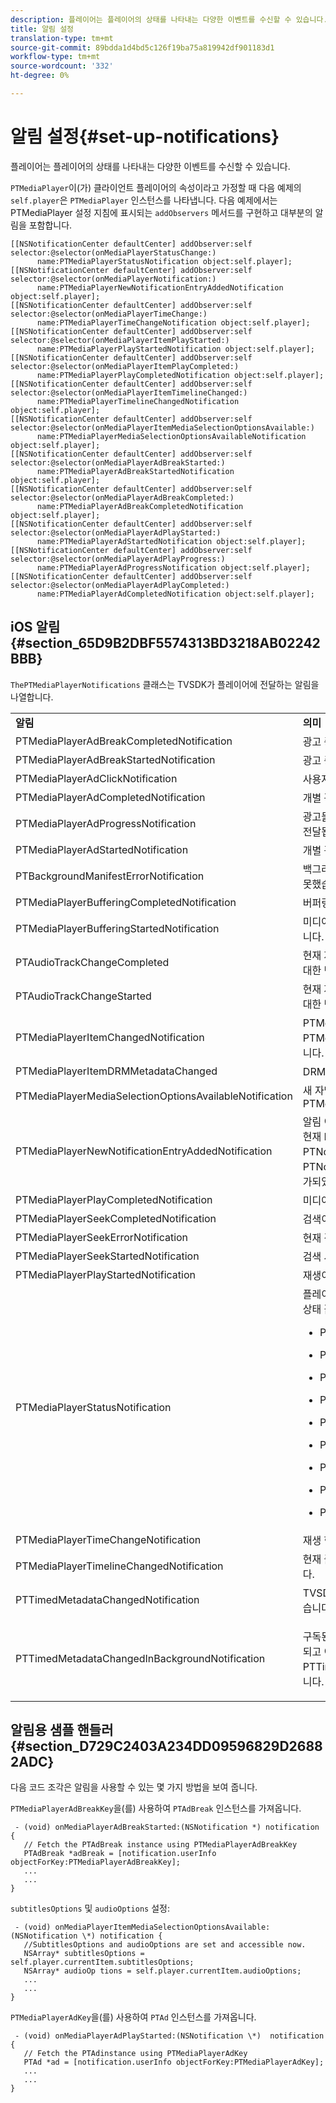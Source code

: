 ```yaml
---
description: 플레이어는 플레이어의 상태를 나타내는 다양한 이벤트를 수신할 수 있습니다.
title: 알림 설정
translation-type: tm+mt
source-git-commit: 89bdda1d4bd5c126f19ba75a819942df901183d1
workflow-type: tm+mt
source-wordcount: '332'
ht-degree: 0%

---
```



# 알림 설정{#set-up-notifications}

플레이어는 플레이어의 상태를 나타내는 다양한 이벤트를 수신할 수 있습니다.

`PTMediaPlayer`이(가) 클라이언트 플레이어의 속성이라고 가정할 때 다음 예제의 `self.player`은 `PTMediaPlayer` 인스턴스를 나타냅니다. 다음 예제에서는 PTMediaPlayer 설정 지침에 표시되는 `addObservers` 메서드를 구현하고 대부분의 알림을 포함합니다.

```
[[NSNotificationCenter defaultCenter] addObserver:self selector:@selector(onMediaPlayerStatusChange:)  
      name:PTMediaPlayerStatusNotification object:self.player]; 
[[NSNotificationCenter defaultCenter] addObserver:self selector:@selector(onMediaPlayerNotification:)  
      name:PTMediaPlayerNewNotificationEntryAddedNotification object:self.player]; 
[[NSNotificationCenter defaultCenter] addObserver:self selector:@selector(onMediaPlayerTimeChange:)  
      name:PTMediaPlayerTimeChangeNotification object:self.player]; 
[[NSNotificationCenter defaultCenter] addObserver:self selector:@selector(onMediaPlayerItemPlayStarted:)  
      name:PTMediaPlayerPlayStartedNotification object:self.player]; 
[[NSNotificationCenter defaultCenter] addObserver:self selector:@selector(onMediaPlayerItemPlayCompleted:)  
      name:PTMediaPlayerPlayCompletedNotification object:self.player]; 
[[NSNotificationCenter defaultCenter] addObserver:self selector:@selector(onMediaPlayerItemTimelineChanged:)  
      name:PTMediaPlayerTimelineChangedNotification object:self.player]; 
[[NSNotificationCenter defaultCenter] addObserver:self selector:@selector(onMediaPlayerItemMediaSelectionOptionsAvailable:)  
      name:PTMediaPlayerMediaSelectionOptionsAvailableNotification object:self.player]; 
[[NSNotificationCenter defaultCenter] addObserver:self selector:@selector(onMediaPlayerAdBreakStarted:)  
      name:PTMediaPlayerAdBreakStartedNotification object:self.player]; 
[[NSNotificationCenter defaultCenter] addObserver:self selector:@selector(onMediaPlayerAdBreakCompleted:)  
      name:PTMediaPlayerAdBreakCompletedNotification object:self.player]; 
[[NSNotificationCenter defaultCenter] addObserver:self selector:@selector(onMediaPlayerAdPlayStarted:)  
      name:PTMediaPlayerAdStartedNotification object:self.player]; 
[[NSNotificationCenter defaultCenter] addObserver:self selector:@selector(onMediaPlayerAdPlayProgress:)  
      name:PTMediaPlayerAdProgressNotification object:self.player]; 
[[NSNotificationCenter defaultCenter] addObserver:self selector:@selector(onMediaPlayerAdPlayCompleted:)  
      name:PTMediaPlayerAdCompletedNotification object:self.player]; 
```

## iOS 알림 {#section_65D9B2DBF5574313BD3218AB02242BBB}

`ThePTMediaPlayerNotifications` 클래스는 TVSDK가 플레이어에 전달하는 알림을 나열합니다.

<table frame="all" colsep="1" rowsep="1" id="table_ios_notifications"> 
 <tbody> 
  <tr rowsep="1"> 
   <td colname="1"> <b>알림</b> </td> 
   <td colname="2"> <b>의미</b> </td> 
  </tr> 
  <tr rowsep="1"> 
   <td colname="1"> <span class="codeph"> PTMediaPlayerAdBreakCompletedNotification  </span> </td> 
   <td colname="2"> 광고 중단이 종료되었습니다. </td> 
  </tr> 
  <tr rowsep="1"> 
   <td colname="1"> <span class="codeph"> PTMediaPlayerAdBreakStartedNotification  </span> </td> 
   <td colname="2"> 광고 중단이 시작되었습니다. </td> 
  </tr> 
  <tr rowsep="1"> 
   <td colname="1"> <span class="codeph"> PTMediaPlayerAdClickNotification  </span> </td> 
   <td colname="2"> 사용자가 배너 광고를 클릭했습니다. </td> 
  </tr> 
  <tr rowsep="1"> 
   <td colname="1"> <span class="codeph"> PTMediaPlayerAdCompletedNotification  </span> </td> 
   <td colname="2"> 개별 광고가 종료되었습니다. </td> 
  </tr> 
  <tr rowsep="1"> 
   <td colname="1"> <span class="codeph"> PTMediaPlayerAdProgressNotification  </span> </td> 
   <td colname="2"> 광고물광고가 재생되는 동안 지속적으로 전달됩니다. </td> 
  </tr> 
  <tr rowsep="1"> 
   <td colname="1"> <span class="codeph"> PTMediaPlayerAdStartedNotification  </span> </td> 
   <td colname="2"> 개별 광고가 시작되었습니다. </td> 
  </tr> 
  <tr rowsep="1"> 
   <td colname="1"> <span class="codeph"> PTBackgroundManifestErrorNotification  </span> </td> 
   <td colname="2"> 백그라운드 매니페스트를 다운로드하지 못했습니다. </td> 
  </tr> 
  <tr rowsep="1"> 
   <td colname="1"> <span class="codeph"> PTMediaPlayerBufferingCompletedNotification  </span> </td> 
   <td colname="2"> 버퍼링이 완료되었습니다. </td> 
  </tr> 
  <tr rowsep="1"> 
   <td colname="1"> <span class="codeph"> PTMediaPlayerBufferingStartedNotification  </span> </td> 
   <td colname="2"> 미디어 플레이어가 버퍼링 상태로 전환됩니다. </td> 
  </tr> 
  <tr rowsep="1"> 
   <td colname="1"> <span class="codeph"> PTAudioTrackChangeCompleted  </span> </td> 
   <td colname="2"> 현재 재생 중인 미디어의 오디오 트랙에 대한 변경이 완료되었습니다. </td> 
  </tr> 
  <tr rowsep="1"> 
   <td colname="1"> <span class="codeph"> PTAudioTrackChangeStarted  </span> </td> 
   <td colname="2"> 현재 재생 중인 미디어의 오디오 트랙에 대한 변경 사항이 시작됩니다. </td> 
  </tr> 
  <tr rowsep="1"> 
   <td colname="1"> <span class="codeph"> PTMediaPlayerItemChangedNotification  </span> </td> 
   <td colname="2"> <span class="codeph"> PTMediaPlayer </span>의 다른 <span class="codeph"> PTMediaPlayerItem </span>이(가) 설정되었습니다. </td> 
  </tr> 
  <tr rowsep="1"> 
   <td colname="1"> <span class="codeph"> PTMediaPlayerItemDRMMetadataChanged  </span> </td> 
   <td colname="2"> DRM 메타데이터가 변경되었습니다. </td> 
  </tr> 
  <tr rowsep="1"> 
   <td colname="1"> <span class="codeph"> PTMediaPlayerMediaSelectionOptionsAvailableNotification  </span> </td> 
   <td colname="2"> 새 자막과 대체 오디오 트랙이 있습니다( <span class="codeph"> PTMediaSelectionOption </span>). </td> 
  </tr> 
  <tr rowsep="1"> 
   <td colname="1"> <span class="codeph"> PTMediaPlayerNewNotificationEntryAddedNotification  </span> </td> 
   <td colname="2"> 알림 이벤트가 알림 기록에 추가될 때, 즉 현재 <span class="codeph"> PTMediaPlayerItem </span>의 <span class="codeph"> PTNotificationHistoryItem </span>에 새 <span class="codeph"> PTNotificationHistoryItem </span>이(가) 추가되었습니다. </td> 
  </tr> 
  <tr rowsep="1"> 
   <td colname="1"> <span class="codeph"> PTMediaPlayerPlayCompletedNotification  </span> </td> 
   <td colname="2"> 미디어 재생이 종료되었습니다. </td> 
  </tr> 
  <tr rowsep="1"> 
   <td colname="1"> <span class="codeph"> PTMediaPlayerSeekCompletedNotification  </span> </td> 
   <td colname="2"> 검색이 완료되었습니다. </td> 
  </tr> 
  <tr rowsep="1"> 
   <td colname="1"> <span class="codeph"> PTMediaPlayerSeekErrorNotification  </span> </td> 
   <td colname="2"> 현재 검색 작업에 실패했습니다. </td> 
  </tr> 
  <tr rowsep="1"> 
   <td colname="1"> <span class="codeph"> PTMediaPlayerSeekStartedNotification  </span> </td> 
   <td colname="2"> 검색 시작. </td> 
  </tr> 
  <tr rowsep="1"> 
   <td colname="1"> <span class="codeph"> PTMediaPlayerPlayStartedNotification  </span> </td> 
   <td colname="2"> 재생이 시작되었습니다. </td> 
  </tr> 
  <tr rowsep="1"> 
   <td colname="1"> <span class="codeph"> PTMediaPlayerStatusNotification  </span> </td> 
   <td colname="2"> 플레이어 상태가 변경되었습니다. 가능한 상태 값은 다음과 같습니다. 
    <ul id="ul_DDBE8CAD5D5A46D2AAA6B98F0754A881"> 
     <li id="li_48F9AD580BCB4BB8A5C2DFED0DF9970F"> <p> <span class="codeph"> PTMediaPlayerStatusCreated  </span> </p> </li> 
     <li id="li_EDFB0765CF14422A95C9119DA3394163"> <p> <span class="codeph"> PTMediaPlayerStatusInitializing  </span> </p> </li> 
     <li id="li_06E1576D50C646C19E88F0F14912F2C0"> <p> <span class="codeph"> PTMediaPlayerStatusInitialized  </span> </p> </li> 
     <li id="li_E8B7157B5B234DFFABC2E5BEC241AB84"> <p> <span class="codeph"> PTMediaPlayerStatusReady  </span> </p> </li> 
     <li id="li_FF2E66B390154EAA8791B4D874CC62E1"> <p> <span class="codeph"> PTMediaPlayerStatusPlaying  </span> </p> </li> 
     <li id="li_6F3306832B7642E4BEE84068383AFAF3"> <p> <span class="codeph"> PTMediaPlayerStatusPaused  </span> </p> </li> 
     <li id="li_AE579AB888954F89A7F1115CAC0655E6"> <p> <span class="codeph"> PTMediaPlayerStatusStopped  </span> </p> </li> 
     <li id="li_A4CEB39374E84B4AA4F7202E67B9BE43"> <p> <span class="codeph"> PTMediaPlayerStatusCompleted  </span> </p> </li> 
     <li id="li_C50EB9C459264641A9FF70EF901D7474"> <p> <span class="codeph"> PTMediaPlayerStatusError  </span> </p> </li> 
    </ul> </td> 
  </tr> 
  <tr rowsep="1"> 
   <td colname="1"> <span class="codeph"> PTMediaPlayerTimeChangeNotification  </span> </td> 
   <td colname="2"> 재생 현재 시간이 변경되었습니다. </td> 
  </tr> 
  <tr rowsep="1"> 
   <td colname="1"> <span class="codeph"> PTMediaPlayerTimelineChangedNotification  </span> </td> 
   <td colname="2"> 현재 플레이어 타임라인이 변경되었습니다. </td> 
  </tr> 
  <tr rowsep="1"> 
   <td colname="1" colsep="1" rowsep="1"> <span class="codeph"> PTTimedMetadataChangedNotification  </span> </td> 
   <td colname="2"> TVSDK에서 가입된 태그가 처음 발생했습니다. </td> 
  </tr> 
  <tr rowsep="1"> 
   <td colname="1"> <span class="codeph"> PTTimedMetadataChangedInBackgroundNotification  </span> </td> 
   <td colname="2"> <p>구독된 태그가 배경 매니페스트에서 식별되고 이 태그에서 새 <span class="codeph"> PTTimedMetadata </span> 인스턴스가 준비됩니다. </p> </td> 
  </tr> 
 </tbody> 
</table>

## 알림용 샘플 핸들러 {#section_D729C2403A234DD09596829D26882ADC}

다음 코드 조각은 알림을 사용할 수 있는 몇 가지 방법을 보여 줍니다.

`PTMediaPlayerAdBreakKey`을(를) 사용하여 `PTAdBreak` 인스턴스를 가져옵니다.

```
 - (void) onMediaPlayerAdBreakStarted:(NSNotification *) notification { 
   // Fetch the PTAdBreak instance using PTMediaPlayerAdBreakKey 
   PTAdBreak *adBreak = [notification.userInfo objectForKey:PTMediaPlayerAdBreakKey]; 
   ... 
   ... 
} 
```

`subtitlesOptions` 및 `audioOptions` 설정:

```
 - (void) onMediaPlayerItemMediaSelectionOptionsAvailable:(NSNotification \*) notification { 
   //SubtitlesOptions and audioOptions are set and accessible now. 
   NSArray* subtitlesOptions = self.player.currentItem.subtitlesOptions;  
   NSArray* audioOp tions = self.player.currentItem.audioOptions; 
   ... 
   ... 
} 
```

`PTMediaPlayerAdKey`을(를) 사용하여 `PTAd` 인스턴스를 가져옵니다.

```
 - (void) onMediaPlayerAdPlayStarted:(NSNotification \*)  notification { 
   // Fetch the PTAdinstance using PTMediaPlayerAdKey 
   PTAd *ad = [notification.userInfo objectForKey:PTMediaPlayerAdKey]; 
   ... 
   ... 
} 
```

